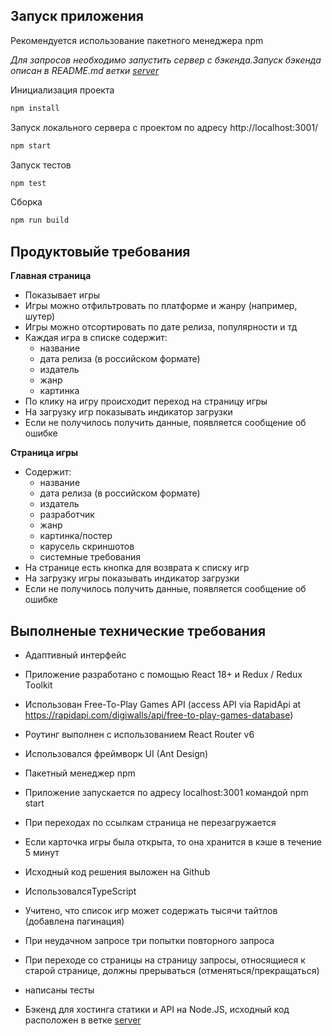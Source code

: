 
## Запуск приложения

Рекомендуется использование пакетного менеджера npm

*Для запросов необходимо запустить сервер с бэкенда.Запуск бэкенда описан в README.md ветки [server](https://github.com/Kuljeanne/freetogame/tree/server)*

Инициализация проекта 

```bash
npm install
```

Запуск локального сервера с проектом по адресу http://localhost:3001/

```bash
npm start
```

Запуск тестов

```bash
npm test
```

Сборка

```bash
npm run build


```
## Продуктовыйе требования

**Главная страница**

- Показывает игры
- Игры можно отфильтровать по платформе и жанру (например, шутер)
- Игры можно отсортировать по дате релиза, популярности и тд
- Каждая игра в списке содержит:
  - название
  - дата релиза (в российском формате)
  - издатель
  - жанр
  - картинка
- По клику на игру происходит переход на страницу игры
- На загрузку игр показывать индикатор загрузки
- Если не получилось получить данные, появляется сообщение об ошибке

**Страница игры**

- Содержит:
  - название
  - дата релиза (в российском формате)
  - издатель
  - разработчик
  - жанр
  - картинка/постер
  - карусель скриншотов
  - системные требования
- На странице есть кнопка для возврата к списку игр
- На загрузку игры показывать индикатор загрузки
- Если не получилось получить данные, появляется сообщение об ошибке

## Выполненые технические требования

- Адаптивный интерфейс
- Приложение разработано с помощью React 18+ и Redux / Redux Toolkit
- Использован Free-To-Play Games API (access API via RapidApi at https://rapidapi.com/digiwalls/api/free-to-play-games-database)
- Роутинг выполнен с использованием React Router v6
- Использовался фреймворк UI (Ant Design)
- Пакетный менеджер npm
- Приложение запускается по адресу localhost:3001 командой npm start
- При переходах по ссылкам страница не перезагружается
- Если карточка игры была открыта, то она хранится в кэше в течение 5 минут
- Исходный код решения выложен на Github
  

- ИспользовалсяTypeScript
- Учитено, что список игр может содержать тысячи тайтлов (добавлена пагинация)
- При неудачном запросе три попытки повторного запроса
- При переходе со страницы на страницу запросы, относящиеся к старой странице, должны прерываться (отменяться/прекращаться)
- написаны тесты
- Бэкенд для хостинга статики и API на Node.JS, исходный код расположен в ветке [server](https://github.com/Kuljeanne/freetogame/tree/server)
